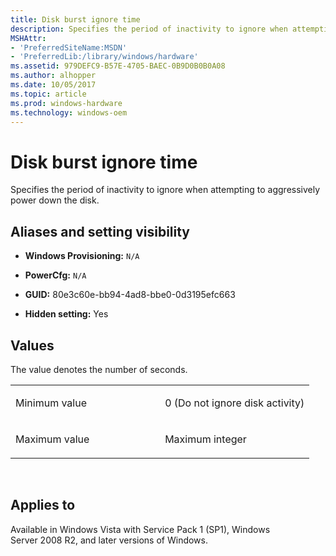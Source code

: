 ```yaml
---
title: Disk burst ignore time
description: Specifies the period of inactivity to ignore when attempting to aggressively power down the disk.
MSHAttr:
- 'PreferredSiteName:MSDN'
- 'PreferredLib:/library/windows/hardware'
ms.assetid: 979DEFC9-B57E-4705-BAEC-0B9D0B0B0A08
ms.author: alhopper
ms.date: 10/05/2017
ms.topic: article
ms.prod: windows-hardware
ms.technology: windows-oem
---
```


# Disk burst ignore time


Specifies the period of inactivity to ignore when attempting to aggressively power down the disk.

## <span id="Aliases_and_setting_visibility"></span><span id="aliases_and_setting_visibility"></span><span id="ALIASES_AND_SETTING_VISIBILITY"></span>Aliases and setting visibility


-   **Windows Provisioning:** `N/A             `

-   **PowerCfg:** `N/A               `

-   **GUID:** 80e3c60e-bb94-4ad8-bbe0-0d3195efc663

-   **Hidden setting:** Yes

## <span id="Values"></span><span id="values"></span><span id="VALUES"></span>Values


The value denotes the number of seconds.

<table>
<colgroup>
<col width="50%" />
<col width="50%" />
</colgroup>
<tbody>
<tr class="odd">
<td><p>Minimum value</p></td>
<td><p>0 (Do not ignore disk activity)</p></td>
</tr>
<tr class="even">
<td><p>Maximum value</p></td>
<td><p>Maximum integer</p></td>
</tr>
</tbody>
</table>

 

## <span id="Applies_to"></span><span id="applies_to"></span><span id="APPLIES_TO"></span>Applies to


Available in Windows Vista with Service Pack 1 (SP1), Windows Server 2008 R2, and later versions of Windows.